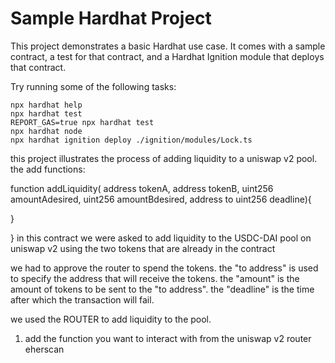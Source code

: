 # Sample Hardhat Project

This project demonstrates a basic Hardhat use case. It comes with a sample contract, a test for that contract, and a Hardhat Ignition module that deploys that contract.

Try running some of the following tasks:

```shell
npx hardhat help
npx hardhat test
REPORT_GAS=true npx hardhat test
npx hardhat node
npx hardhat ignition deploy ./ignition/modules/Lock.ts
```

this project illustrates the process of adding liquidity to a uniswap v2 pool.
the add functions:

function addLiquidity(
address tokenA,
address tokenB,
uint256 amountAdesired,
uint256 amountBdesired,
address to
uint256 deadline){
    
}



}
in this contract we were asked to add liquidity to the USDC-DAI pool on uniswap v2
using the two tokens that are already in the contract

we had to approve the router to spend the tokens.
the "to address" is used to specify the address that will receive the tokens.
the "amount" is the amount of tokens to be sent to the "to address".
the "deadline" is the time after which the transaction will fail.

we used the ROUTER to add liquidity to the pool.


1. add the function you want to interact with from the uniswap v2 router eherscan